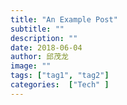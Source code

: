```yaml
---
title: "An Example Post"
subtitle: ""
description: ""
date: 2018-06-04
author: 邱茂龙
image: ""
tags: ["tag1", "tag2"]
categories:  ["Tech" ]
---
```


